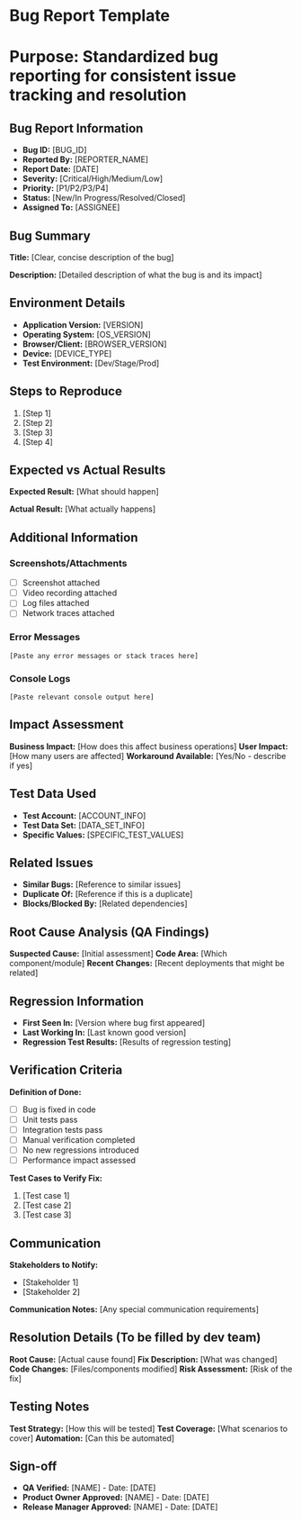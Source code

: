 # Bug Report Template
# Purpose: Standardized bug reporting for consistent issue tracking and resolution

## Bug Report Information
- **Bug ID:** [BUG_ID]
- **Reported By:** [REPORTER_NAME]
- **Report Date:** [DATE]
- **Severity:** [Critical/High/Medium/Low]
- **Priority:** [P1/P2/P3/P4]
- **Status:** [New/In Progress/Resolved/Closed]
- **Assigned To:** [ASSIGNEE]

## Bug Summary
**Title:** [Clear, concise description of the bug]

**Description:** [Detailed description of what the bug is and its impact]

## Environment Details
- **Application Version:** [VERSION]
- **Operating System:** [OS_VERSION]
- **Browser/Client:** [BROWSER_VERSION]
- **Device:** [DEVICE_TYPE]
- **Test Environment:** [Dev/Stage/Prod]

## Steps to Reproduce
1. [Step 1]
2. [Step 2]
3. [Step 3]
4. [Step 4]

## Expected vs Actual Results
**Expected Result:**
[What should happen]

**Actual Result:**
[What actually happens]

## Additional Information

### Screenshots/Attachments
- [ ] Screenshot attached
- [ ] Video recording attached
- [ ] Log files attached
- [ ] Network traces attached

### Error Messages
```
[Paste any error messages or stack traces here]
```

### Console Logs
```
[Paste relevant console output here]
```

## Impact Assessment
**Business Impact:** [How does this affect business operations]
**User Impact:** [How many users are affected]
**Workaround Available:** [Yes/No - describe if yes]

## Test Data Used
- **Test Account:** [ACCOUNT_INFO]
- **Test Data Set:** [DATA_SET_INFO]
- **Specific Values:** [SPECIFIC_TEST_VALUES]

## Related Issues
- **Similar Bugs:** [Reference to similar issues]
- **Duplicate Of:** [Reference if this is a duplicate]
- **Blocks/Blocked By:** [Related dependencies]

## Root Cause Analysis (QA Findings)
**Suspected Cause:** [Initial assessment]
**Code Area:** [Which component/module]
**Recent Changes:** [Recent deployments that might be related]

## Regression Information
- **First Seen In:** [Version where bug first appeared]
- **Last Working In:** [Last known good version]
- **Regression Test Results:** [Results of regression testing]

## Verification Criteria
**Definition of Done:**
- [ ] Bug is fixed in code
- [ ] Unit tests pass
- [ ] Integration tests pass
- [ ] Manual verification completed
- [ ] No new regressions introduced
- [ ] Performance impact assessed

**Test Cases to Verify Fix:**
1. [Test case 1]
2. [Test case 2]
3. [Test case 3]

## Communication
**Stakeholders to Notify:**
- [Stakeholder 1]
- [Stakeholder 2]

**Communication Notes:**
[Any special communication requirements]

## Resolution Details (To be filled by dev team)
**Root Cause:** [Actual cause found]
**Fix Description:** [What was changed]
**Code Changes:** [Files/components modified]
**Risk Assessment:** [Risk of the fix]

## Testing Notes
**Test Strategy:** [How this will be tested]
**Test Coverage:** [What scenarios to cover]
**Automation:** [Can this be automated]

## Sign-off
- **QA Verified:** [NAME] - Date: [DATE]
- **Product Owner Approved:** [NAME] - Date: [DATE]
- **Release Manager Approved:** [NAME] - Date: [DATE]
